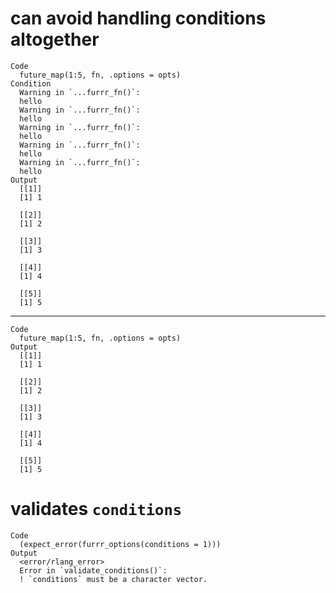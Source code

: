 # can avoid handling conditions altogether

    Code
      future_map(1:5, fn, .options = opts)
    Condition
      Warning in `...furrr_fn()`:
      hello
      Warning in `...furrr_fn()`:
      hello
      Warning in `...furrr_fn()`:
      hello
      Warning in `...furrr_fn()`:
      hello
      Warning in `...furrr_fn()`:
      hello
    Output
      [[1]]
      [1] 1
      
      [[2]]
      [1] 2
      
      [[3]]
      [1] 3
      
      [[4]]
      [1] 4
      
      [[5]]
      [1] 5
      

---

    Code
      future_map(1:5, fn, .options = opts)
    Output
      [[1]]
      [1] 1
      
      [[2]]
      [1] 2
      
      [[3]]
      [1] 3
      
      [[4]]
      [1] 4
      
      [[5]]
      [1] 5
      

# validates `conditions`

    Code
      (expect_error(furrr_options(conditions = 1)))
    Output
      <error/rlang_error>
      Error in `validate_conditions()`:
      ! `conditions` must be a character vector.

